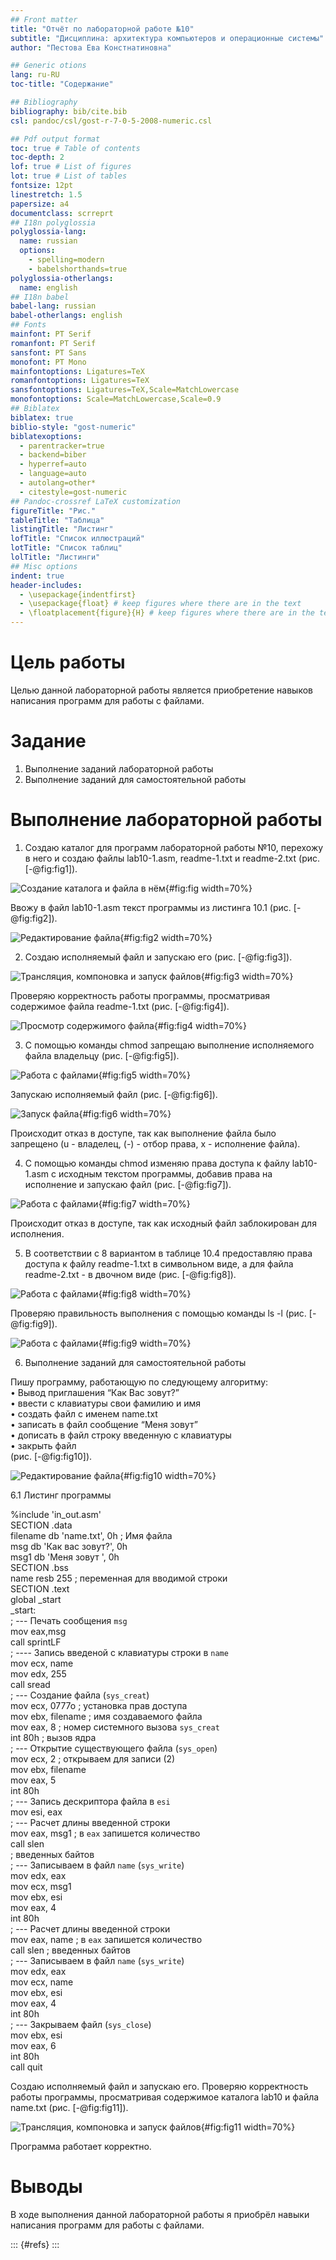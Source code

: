 ```yaml
---
## Front matter
title: "Отчёт по лабораторной работе №10"
subtitle: "Дисциплина: архитектура компьютеров и операционные системы"
author: "Пестова Ева Констнатиновна"

## Generic otions
lang: ru-RU
toc-title: "Содержание"

## Bibliography
bibliography: bib/cite.bib
csl: pandoc/csl/gost-r-7-0-5-2008-numeric.csl

## Pdf output format
toc: true # Table of contents
toc-depth: 2
lof: true # List of figures
lot: true # List of tables
fontsize: 12pt
linestretch: 1.5
papersize: a4
documentclass: scrreprt
## I18n polyglossia
polyglossia-lang:
  name: russian
  options:
	- spelling=modern
	- babelshorthands=true
polyglossia-otherlangs:
  name: english
## I18n babel
babel-lang: russian
babel-otherlangs: english
## Fonts
mainfont: PT Serif
romanfont: PT Serif
sansfont: PT Sans
monofont: PT Mono
mainfontoptions: Ligatures=TeX
romanfontoptions: Ligatures=TeX
sansfontoptions: Ligatures=TeX,Scale=MatchLowercase
monofontoptions: Scale=MatchLowercase,Scale=0.9
## Biblatex
biblatex: true
biblio-style: "gost-numeric"
biblatexoptions:
  - parentracker=true
  - backend=biber
  - hyperref=auto
  - language=auto
  - autolang=other*
  - citestyle=gost-numeric
## Pandoc-crossref LaTeX customization
figureTitle: "Рис."
tableTitle: "Таблица"
listingTitle: "Листинг"
lofTitle: "Список иллюстраций"
lotTitle: "Список таблиц"
lolTitle: "Листинги"
## Misc options
indent: true
header-includes:
  - \usepackage{indentfirst}
  - \usepackage{float} # keep figures where there are in the text
  - \floatplacement{figure}{H} # keep figures where there are in the text
---
```


# Цель работы

Целью данной лабораторной работы является приобретение навыков написания программ для работы с файлами.

# Задание

1. Выполнение заданий лабораторной работы
2. Выполнение заданий для самостоятельной работы

# Выполнение лабораторной работы


1. Создаю каталог для программ лабораторной работы №10, перехожу в него и создаю файлы lab10-1.asm, readme-1.txt и readme-2.txt (рис. [-@fig:fig1]).  

![Создание каталога и файла в нём](/afs/.dk.sci.pfu.edu.ru/home/e/k/ekpestova/Изображения/лаба10/1){#fig:fig width=70%}  


Ввожу в файл lab10-1.asm текст программы из листинга 10.1 (рис. [-@fig:fig2]).  

![Редактирование файла](/afs/.dk.sci.pfu.edu.ru/home/e/k/ekpestova/Изображения/лаба10/2){#fig:fig2 width=70%}  


2. Создаю исполняемый файл и запускаю его (рис. [-@fig:fig3]).  

![Трансляция, компоновка и запуск файлов](/afs/.dk.sci.pfu.edu.ru/home/e/k/ekpestova/Изображения/лаба10/3){#fig:fig3 width=70%}  
 

Проверяю корректность работы программы, просматривая содержимое файла readme-1.txt (рис. [-@fig:fig4]).  

![Просмотр содержимого файла](/afs/.dk.sci.pfu.edu.ru/home/e/k/ekpestova/Изображения/лаба10/4){#fig:fig4 width=70%}  


3. С помощью команды chmod запрещаю выполнение исполняемого файла владельцу (рис. [-@fig:fig5]).  

![Работа с файлами](/afs/.dk.sci.pfu.edu.ru/home/e/k/ekpestova/Изображения/лаба10/5){#fig:fig5 width=70%}  


Запускаю исполняемый файл (рис. [-@fig:fig6]).  

![Запуск файла](/afs/.dk.sci.pfu.edu.ru/home/e/k/ekpestova/Изображения/лаба10/6){#fig:fig6 width=70%}  


Происходит отказ в доступе, так как выполнение файла было запрещено (u - владелец, (-) - отбор права, x - исполнение файла).  


4. С помощью команды chmod изменяю права доступа к файлу lab10-1.asm с исходным текстом программы, добавив права на исполнение и запускаю файл (рис. [-@fig:fig7]).  

![Работа с файлами](/afs/.dk.sci.pfu.edu.ru/home/e/k/ekpestova/Изображения/лаба10/7){#fig:fig7 width=70%}  


Происходит отказ в доступе, так как исходный файл заблокирован для исполнения.  


5. В соответствии с 8 вариантом в таблице 10.4 предоставляю права доступа к файлу readme-1.txt в символьном виде, а для файла readme-2.txt - в двочном виде (рис. [-@fig:fig8]).  

![Работа с файлами](/afs/.dk.sci.pfu.edu.ru/home/e/k/ekpestova/Изображения/лаба10/8){#fig:fig8 width=70%}  


Проверяю правильность выполнения с помощью команды ls -l (рис. [-@fig:fig9]).  

![Работа с файлами](/afs/.dk.sci.pfu.edu.ru/home/e/k/ekpestova/Изображения/лаба10/9){#fig:fig9 width=70%}  


6. Выполнение заданий для самостоятельной работы  


Пишу программу, работающую по следующему алгоритму:  
• Вывод приглашения “Как Вас зовут?”  
• ввести с клавиатуры свои фамилию и имя  
• создать файл с именем name.txt  
• записать в файл сообщение “Меня зовут”  
• дописать в файл строку введенную с клавиатуры  
• закрыть файл  
(рис. [-@fig:fig10]).  

![Редактирование файла](/afs/.dk.sci.pfu.edu.ru/home/e/k/ekpestova/Изображения/лаба10/10){#fig:fig10 width=70%}  
 

6.1 Листинг программы  


%include 'in_out.asm'  
SECTION .data  
filename db 'name.txt', 0h ; Имя файла  
msg db 'Как вас зовут?', 0h  
msg1 db 'Меня зовут ', 0h  
SECTION .bss  
name resb 255 ; переменная для вводимой строки  
SECTION .text  
global _start  
_start:  
; --- Печать сообщения `msg`  
mov eax,msg  
call sprintLF  
; ---- Запись введеной с клавиатуры строки в `name`  
mov ecx, name  
mov edx, 255  
call sread  
; --- Создание файла (`sys_creat`)  
mov ecx, 0777o ; установка прав доступа  
mov ebx, filename ; имя создаваемого файла  
mov eax, 8 ; номер системного вызова `sys_creat`  
int 80h ; вызов ядра  
; --- Открытие существующего файла (`sys_open`)  
mov ecx, 2 ; открываем для записи (2)  
mov ebx, filename  
mov eax, 5  
int 80h  
; --- Запись дескриптора файла в `esi`  
mov esi, eax  
; --- Расчет длины введенной строки  
mov eax, msg1 ; в `eax` запишется количество  
call slen  
; введенных байтов  
; --- Записываем в файл `name` (`sys_write`)  
mov edx, eax  
mov ecx, msg1  
mov ebx, esi  
mov eax, 4  
int 80h  
; --- Расчет длины введенной строки  
mov eax, name ; в `eax` запишется количество  
call slen ; введенных байтов  
; --- Записываем в файл `name` (`sys_write`)  
mov edx, eax  
mov ecx, name  
mov ebx, esi  
mov eax, 4  
int 80h  
; --- Закрываем файл (`sys_close`)  
mov ebx, esi  
mov eax, 6  
int 80h  
call quit  


Создаю исполняемый файл и запускаю его. Проверяю корректность работы программы, просматривая содержимое каталога lab10 и файла name.txt (рис. [-@fig:fig11]).  

![Трансляция, компоновка и запуск файлов](/afs/.dk.sci.pfu.edu.ru/home/e/k/ekpestova/Изображения/лаба10/11){#fig:fig11 width=70%}  


Программа работает корректно.  


# Выводы

В ходе выполнения данной лабораторной работы я приобрёл навыки написания программ для работы с файлами.

::: {#refs}
:::
